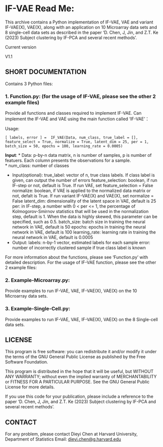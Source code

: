 # IF-VAE Read Me:

This archive contains a Python implementation of IF-VAE, VAE and variant IF-VAE(X), VAE(X), along with an application on 10 Microarray data sets and 8 single-cell data sets as described in the paper ‘D. Chen, J, Jin, and Z.T. Ke (2023) Subject clustering by IF-PCA and several recent methods’. 

Current version 

V1.1

## SHORT DOCUMENTATION

Contains 3 Python files:

### 1. Function.py: (for the usage of IF-VAE, please see the other 2 example files) 

Provide all functions and classes required to implement IF-VAE. Can implement the IF-VAE and VAE using the main function called ‘IF-VAE’：

Usage: 
```
[ labels, error ] =  IF_VAE(Data, num_class, true_label = [], feature_select = True, normalize = True, latent_dim = 25, per = 1, batch_size = 50, epochs = 100, learning_rate = 0.0005)
```

**Input**: 
	* Data: p-by-n data matrix, n is number of samples, p is number of featuers. Each column presents the observations for a sample. 	
	* num_class: number of classes
* Input(optional):
	true_label: vector of n, true class labels. If class label is given, can output the number of errors
	feature_selection: boolean, if run IF-step or not, default is True. If run VAE, set feature_selection = False
	normalize: boolean, if VAE is applied to the normalized data matrix or not, defalt is True. If run variant IF-VAE(X) and VAE(X), set normalize = False
	latent_dim: dimensionality of the latent space in VAE, default is 25
	per: in IF-step, a number with 0 < per <= 1, the percentage of Kolmogorov-Smirnov statistics that will be used in the normalization step, default is 1. When the data is highly skewed, this parameter can be specified, such as 0.5.
	batch_size: batch size in training the neural network in VAE, default is 50
	epochs: epochs in training the neural network in VAE, default is 100
	learning_rate: learning rate in training the neural network in VAE, default is 0.0005
* Output:
	labels: n-by-1 vector, estimated labels for each sample
	error: number of incorrectly clustered sample if true class label is known

For more information about the functions, please see ‘Function.py’ with detailed description. For the usage of IF-VAE function, please see the other 2 example files:

### 2. Example-Microarray.py:

Provide examples to run IF-VAE, VAE, IF-VAE(X), VAE(X) on the 10 Microarray data sets.

### 3. Example-Single-Cell.py:

Provide examples to run IF-VAE, VAE, IF-VAE(X), VAE(X) on the 8 Single-cell data sets.



## LICENSE

This program is free software: you can redistribute it and/or modify it under the terms of the GNU General Public License as published by the Free Software Foundation.

This program is distributed in the hope that it will be useful, but WITHOUT ANY WARRANTY; without even the implied warranty of MERCHANTABILITY or FITNESS FOR A PARTICULAR PURPOSE.  See the GNU General Public License for more details.

If you use this code for your publication, please include a reference to the paper ‘D. Chen, J, Jin, and Z.T. Ke (2023) Subject clustering by IF-PCA and several recent methods’.
 
 
## CONTACT
For any problem, please contact
Dieyi Chen
at Harvard University, Department of Statistics
Email: dieyi.chen@g.harvard.edu

